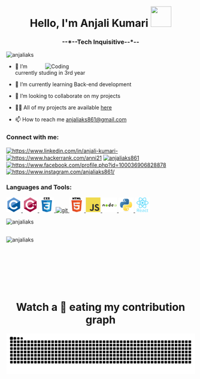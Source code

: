<h1 align="center">Hello, I'm Anjali Kumari <img src="https://github.com/mitul3737/mitul3737/blob/main/Wave.gif" height="55px" width="55px"></h1>
<h3 align="center">--*--Tech Inquisitive--*--</h3>

<p align="left"> <img src="https://komarev.com/ghpvc/?username=anjaliaks&label=Profile%20views&color=0e75b6&style=flat" alt="anjaliaks" /> </p>
<img align="right" alt="Coding" width="400" src="https://i.pinimg.com/originals/fd/a7/c0/fda7c018db9a09ff0ed234957e9b25b9.gif">

- 🔭 I’m currently studing in 3rd year

- 🌱 I’m currently learning Back-end development

- 👯 I’m looking to collaborate on my projects

- 👨‍💻 All of my projects are available <a href='https://github.com/anjaliaks' target='_blank'>here</a>

- 📫 How to reach me anjaliaks861@gmail.com

<h3 align="left">Connect with me:</h3>
<p align="left">
  <a href="https://linkedin.com/in/anjali-kumari-" target="blank" ><img align="center" src="https://cdn.jsdelivr.net/npm/simple-icons@3.0.1/icons/linkedin.svg" alt="https://www.linkedin.com/in/anjali-kumari-" height="30" width="40" /></a>
  <a href="https://www.hackerrank.com/anni21" target="blank"><img align="center" src="https://cdn.jsdelivr.net/npm/simple-icons@3.0.1/icons/hackerrank.svg" alt="https://www.hackerrank.com/anni21" height="30" width="40" /></a>
<a href="https://twitter.com/anjaliaks861" target="blank"><img align="center" src="https://cdn.jsdelivr.net/npm/simple-icons@3.0.1/icons/twitter.svg" alt="anjaliaks861" height="30" width="40" /></a>
<a href="https://fb.com/profile.php?id=100036906828878" target="blank"><img align="center" src="https://cdn.jsdelivr.net/npm/simple-icons@3.0.1/icons/facebook.svg" alt="https://www.facebook.com/profile.php?id=100036906828878" height="30" width="40" /></a>
<a href="https://instagram.com/anjaliaks861/" target="blank"><img align="center" src="https://cdn.jsdelivr.net/npm/simple-icons@3.0.1/icons/instagram.svg" alt="https://www.instagram.com/anjaliaks861/" height="30" width="40" /></a>

</p>

<h3 align="left">Languages and Tools:</h3>
<p align="left"> <a href="https://www.cprogramming.com/" target="_blank"> <img src="https://raw.githubusercontent.com/devicons/devicon/master/icons/c/c-original.svg" alt="c" width="40" height="40"/> </a> <a href="https://www.w3schools.com/cpp/" target="_blank"> <img src="https://raw.githubusercontent.com/devicons/devicon/master/icons/cplusplus/cplusplus-original.svg" alt="cplusplus" width="40" height="40"/> </a> <a href="https://www.w3schools.com/css/" target="_blank"> <img src="https://raw.githubusercontent.com/devicons/devicon/master/icons/css3/css3-original-wordmark.svg" alt="css3" width="40" height="40"/> </a> <a href="https://git-scm.com/" target="_blank"> <img src="https://www.vectorlogo.zone/logos/git-scm/git-scm-icon.svg" alt="git" width="40" height="40"/> </a> <a href="https://www.w3.org/html/" target="_blank"> <img src="https://raw.githubusercontent.com/devicons/devicon/master/icons/html5/html5-original-wordmark.svg" alt="html5" width="40" height="40"/> </a> <a href="https://developer.mozilla.org/en-US/docs/Web/JavaScript" target="_blank"> <img src="https://raw.githubusercontent.com/devicons/devicon/master/icons/javascript/javascript-original.svg" alt="javascript" width="40" height="40"/> </a> <a href="https://nodejs.org" target="_blank"> <img src="https://raw.githubusercontent.com/devicons/devicon/master/icons/nodejs/nodejs-original-wordmark.svg" alt="nodejs" width="40" height="40"/> </a> <a href="https://www.python.org" target="_blank"> <img src="https://raw.githubusercontent.com/devicons/devicon/master/icons/python/python-original.svg" alt="python" width="40" height="40"/> </a> <a href="https://reactjs.org/" target="_blank"> <img src="https://raw.githubusercontent.com/devicons/devicon/master/icons/react/react-original-wordmark.svg" alt="react" width="40" height="40"/> </a> </p>

<p><img align="left" src="https://github-readme-stats.vercel.app/api/top-langs?username=anjaliaks&show_icons=true&locale=en&layout=compact" alt="anjaliaks" /></p><br><br>

<p>&nbsp;<img align="left" src="https://github-readme-stats.vercel.app/api?username=anjaliaks&show_icons=true&locale=en" alt="anjaliaks" /></p><br><br><br><br><br><br<br><br>

<h1 align = 'Center'>Watch a 🐍 eating my contribution graph</h1>
<p align="center">
  <img src="https://github.com/anjaliaks/anjaliaks/blob/output/github-contribution-grid-snake.svg" alt="snake"></center>
</p>




